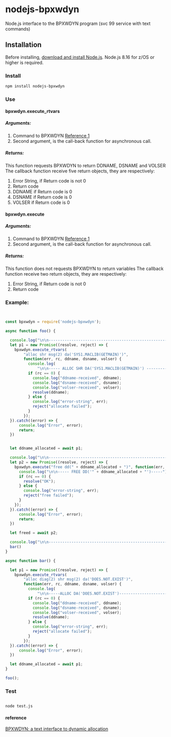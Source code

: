 # nodejs-bpxwdyn
Node.js interface to the BPXWDYN program (svc 99 service with text commands)

## Installation

<!--
This is a [Node.js](https://nodejs.org/en/) module available through the
[npm registry](https://www.npmjs.com/).
-->

Before installing, [download and install Node.js](https://developer.ibm.com/node/sdk/ztp/).
Node.js 8.16 for z/OS or higher is required.

### Install

```bash
npm install nodejs-bpxwdyn
```

### Use

#### bpxwdyn.execute_rtvars

##### Arguments:
1. Command to BPXWDYN [Reference 1](#ref1)
2. Second argument, is the call-back function for asynchronous call.

##### Returns:
This function requests BPXWDYN to return DDNAME, DSNAME and VOLSER
The callback function receive five return objects, they 
are respectively:
 
1. Error String, if Return code is not 0 
2. Return code
3. DDNAME if Return code is 0
4. DSNAME if Return code is 0
5. VOLSER if Return code is 0

#### bpxwdyn.execute

##### Arguments:
1. Command to BPXWDYN [Reference 1](#ref1)
2. Second argument, is the call-back function for asynchronous call.

##### Returns:
This function does not requests BPXWDYN to return variables
The callback function receive two return objects, they 
are respectively:
 
1. Error String, if Return code is not 0 
2. Return code

### Example:
```js


const bpxwdyn = require('nodejs-bpxwdyn');

async function foo() {

  console.log("\n\n------------------------------------------------------TESTING  alloc shr msg(2) da('SYS1.MACLIB(GETMAIN)')");
  let p1 = new Promise((resolve, reject) => {
    bpxwdyn.execute_rtvars(
        "alloc shr msg(2) da('SYS1.MACLIB(GETMAIN)')",
        function(err, rc, ddname, dsname, volser) {
          console.log(
              "\n\n----- ALLOC SHR DA('SYS1.MACLIB(GETMAIN)') ---------");
          if (rc == 0) {
            console.log("ddname-received", ddname);
            console.log("dsname-received", dsname);
            console.log("volser-received", volser);
            resolve(ddname);
          } else {
            console.log("error-string", err);
            reject("allocate failed");
          }
        });
  }).catch((error) => {
      console.log("Error", error);
      return;
  })


  let ddname_allocated = await p1;

  console.log("\n\n------------------------------------------------------TESTING  free dd(" + ddname_allocated + ")");
  let p2 = new Promise((resolve, reject) => {
    bpxwdyn.execute("free dd(" + ddname_allocated + ")", function(err, rc) {
      console.log("\n\n----- FREE DD('" + ddname_allocated + "')-----");
      if (rc == 0) {
        resolve("OK");
      } else {
        console.log("error-string", err);
        reject("free failed");
      }
    });
  }).catch((error) => {
      console.log("Error", error);
      return;
  })

  let freed = await p2;

  console.log("\n\n------------------------------------------------------TESTING alloc diag(2) shr msg(2) da('DOES.NOT.EXIST')" );
  bar()
}

async function bar() {

  let p1 = new Promise((resolve, reject) => {
    bpxwdyn.execute_rtvars(
        "alloc diag(2) shr msg(2) da('DOES.NOT.EXIST')",
        function(err, rc, ddname, dsname, volser) {
          console.log(
              "\n\n-----ALLOC DA('DOES.NOT.EXIST')---------------------");
          if (rc == 0) {
            console.log("ddname-received", ddname);
            console.log("dsname-received", dsname);
            console.log("volser-received", volser);
            resolve(ddname);
          } else {
            console.log("error-string", err);
            reject("allocate failed");
          }
        });
  }).catch((error) => {
      console.log("Error", error);
  })

  let ddname_allocated = await p1;
}

foo();


```

### Test

```bash

node test.js
```

#### reference
<a name='ref1'></a>[BPXWDYN: a text interface to dynamic allocation](https://www.ibm.com/support/knowledgecenter/en/SSLTBW_2.3.0/com.ibm.zos.v2r3.bpxb600/wdyn.htm)
